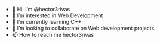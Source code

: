 - 👋 Hi, I’m @hector3rivas
- 👀 I’m interested in Web Development
- 🌱 I’m currently learning C++
- 💞️ I’m looking to collaborate on Web development projects
- 📫 How to reach me hector3rivas

<!---
hector3rivas/hector3rivas is a ✨ special ✨ repository because its `README.md` (this file) appears on your GitHub profile.
You can click the Preview link to take a look at your changes.
--->
